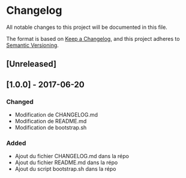# Changelog
All notable changes to this project will be documented in this file.

The format is based on [Keep a Changelog](https://keepachangelog.com/en/1.0.0/),
and this project adheres to [Semantic Versioning](https://semver.org/spec/v2.0.0.html).

## [Unreleased]

## [1.0.0] - 2017-06-20
### Changed
- Modification de CHANGELOG.md
- Modification de README.md
- Modification de bootstrap.sh
### Added
- Ajout du fichier CHANGELOG.md dans la répo
- Ajout du fichier README.md dans la répo
- Ajout du script bootstrap.sh dans la répo
